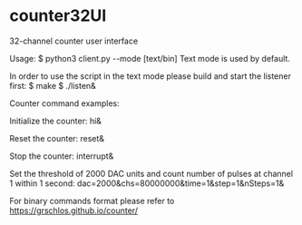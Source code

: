 # counter32UI
32-channel counter user interface

Usage:
$ python3 client.py --mode [text/bin]
Text mode is used by default.

In order to use the script in the text mode please build and start the listener first: 
$ make
$ ./listen&

Counter command examples:

Initialize the counter:
hi&

Reset the counter:
reset&

Stop the counter:
interrupt&

Set the threshold of 2000 DAC units and count number of pulses at channel 1 within 1 second:
dac=2000&chs=80000000&time=1&step=1&nSteps=1&

For binary commands format please refer to https://grschlos.github.io/counter/
